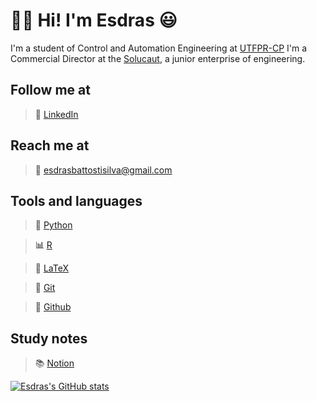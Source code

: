 # 👋🏼 Hi! I'm Esdras 😃


I'm a student of Control and Automation Engineering at [UTFPR-CP](https://utfpr.edu.br)
I'm a Commercial Director at the [Solucaut](https://solucaut.com.br), a junior enterprise of engineering.


## Follow me at

> 🔹 [LinkedIn](https://br.linkedin.com/in/esdrasbattosti)

## Reach me at

> 📩 <esdrasbattostisilva@gmail.com>

## Tools and languages

> **🐍** [Python](https://www.python.org/)

> **📊** [R](https://www.r-project.org/)

> **📄** [LaTeX](https://www.latex-project.org/)

> **📂** [Git](https://git-scm.com)

> **🐙** [Github](https://github.com)

## Study notes

> 📚 [Notion](https://www.notion.so/esdrasbattosti/Study-Notes-618815fa6d794740a49be3092a7ecce2 "My personal notion")


[![Esdras's GitHub stats](https://github-readme-stats.vercel.app/api?username=ximiraxelo&hide=contribs,issues&count_private=true&show_icons=true&theme=dracula)](https://github.com/anuraghazra/github-readme-stats)

